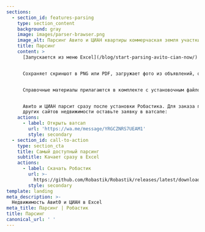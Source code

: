 ```yaml
---
sections:
  - section_id: features-parsing
    type: section_content
    background: gray
    image: images/parser-brawser.png
    image_alt: Парсинг Авито и ЦИАН квартиры коммерчаская земля участки гаражи
    title: Парсинг
    content: >
      [Запускается из меню Excel](/blog/start-parsing-avito-cian-now/) и загружает данные на лист Excel.


      Сохраняет скриншот в PNG или PDF, загружает фото из объявлений, открывает номер телефона. 


      Справочные материалы прилагаются в комплекте с установочным файлом.


      Aвиtо и ЦИАН парсит сразу после установки Робастика. Для заказа парсинга
      других сайтов недвижимости оставьте заявку в ватсапе:
    actions:
      - label: Открыть ватсап
        url: 'https://wa.me/message/YRGCZNRS7UEAM1'
        style: secondary
  - section_id: call-to-action
    type: section_cta
    title: Самый доступный парсинг
    subtitle: Качает сразу в Excel
    actions:
      - label: Скачать Робастик
        url: >-
          https://github.com/Robastik/Robastik/releases/latest/download/Robastik.for.Excel.64-bit.zip
        style: secondary
template: landing
meta_description: >-
  Недвижимость Aвиt0 и ЦИАН в Excel
meta_title: Парсинг | Робастик
title: Парсинг
canonical_url: ' '
---
```

